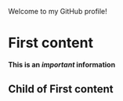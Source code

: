 Welcome to my GitHub profile!
# First content
**This is an *important* information**
## Child of First content
